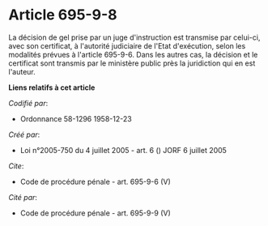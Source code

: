 # Article 695-9-8

La décision de gel prise par un juge d'instruction est transmise par celui-ci, avec son certificat, à l'autorité judiciaire
de l'Etat d'exécution, selon les modalités prévues à l'article 695-9-6. Dans les autres cas, la décision et le certificat
sont transmis par le ministère public près la juridiction qui en est l'auteur.

**Liens relatifs à cet article**

_Codifié par_:

  - Ordonnance 58-1296 1958-12-23

_Créé par_:

  - Loi n°2005-750 du 4 juillet 2005 - art. 6 () JORF 6 juillet 2005

_Cite_:

  - Code de procédure pénale - art. 695-9-6 (V)

_Cité par_:

  - Code de procédure pénale - art. 695-9-9 (V)
